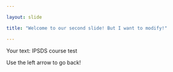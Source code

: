 ```yaml
---

layout: slide

title: "Welcome to our second slide! But I want to modify!"

---
```


Your text: IPSDS course test

Use the left arrow to go back!
